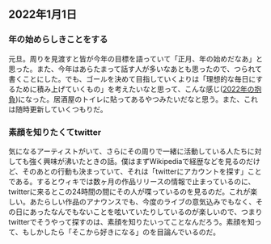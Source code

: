 ## 2022年1月1日
### 年の始めらしきことをする
元旦。周りを見渡すと皆が今年の目標を語っていて「正月、年の始めだなあ」と思った。また、今年はあらたまって話す人が多いなあとも思ったので、つられて書くことにした。でも、ゴールを決めて目指していくよりは「理想的な毎日にするために積み上げていくもの」を考えたいなと思って、こんな感じ([2022年の抱負](./2022年の抱負.md))になった。居酒屋のトイレに貼ってあるやつみたいだなと思う。また、これは随時更新していくつもりだ。

### 素顔を知りたくてtwitter
気になるアーティストがいて、さらにその周りで一緒に活動している人たちに対しても強く興味が沸いたときの話。僕はまずWikipediaで経歴などを見るのだけど、そのあとの行動も決まっていて、それは「twitterにアカウントを探す」ことである。するとウィキでは数ヶ月の作品リリースの情報で止まっているのに、twitterに来るとこの24時間の間にその人が喋っているのを見るのだ。これが楽しい。あたらしい作品のアナウンスでも、今度のライブの意気込みでもなく、その日にあったなんでもないことを呟いていたりしているのが楽しいので、つまりtwitterでそうやって探すのは、素顔を知りたいってことなんだろう。素顔を知って、もしかしたら「そこから好きになる」のを目論んでいるのだ。
